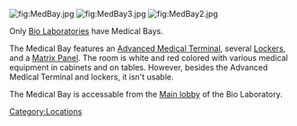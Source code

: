 ![](MedBay.jpg "fig:MedBay.jpg") ![](MedBay3.jpg "fig:MedBay3.jpg")
![](MedBay2.jpg "fig:MedBay2.jpg")

Only [Bio Laboratories](Bio_Laboratory "wikilink") have Medical Bays.

The Medical Bay features an [Advanced Medical
Terminal](Advanced_Medical_Terminal "wikilink"), several
[Lockers](Locker "wikilink"), and a [Matrix
Panel](Matrix_Panel "wikilink"). The room is white and red colored with
various medical equipment in cabinets and on tables. However, besides
the Advanced Medical Terminal and lockers, it isn't usable.

The Medical Bay is accessable from the [Main
lobby](Main_lobby "wikilink") of the Bio Laboratory.

[Category:Locations](Category:Locations "wikilink")